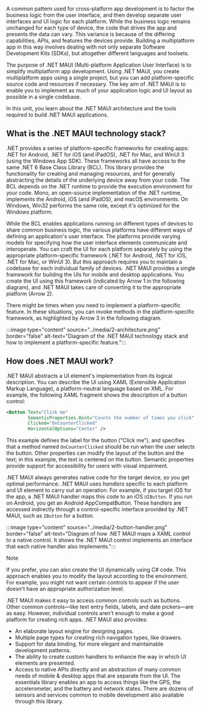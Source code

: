 A common pattern used for cross-platform app development is to factor the business logic from the user interface, and then develop separate user interfaces and UI logic for each platform. While the business logic remains unchanged for each type of device, the code that drives the app and presents the data can vary. This variance is because of the differing capabilities, APIs, and features the devices provide. Building a multiplatform app in this way involves dealing with not only separate Software Development Kits (SDKs), but altogether different languages and toolsets.

The purpose of .NET MAUI (Multi-platform Application User Interface) is to simplify multiplatform app development. Using .NET MAUI, you create multiplatform apps using a single project, but you can add platform-specific source code and resources if necessary. The key aim of .NET MAUI is to enable you to implement as much of your application logic and UI layout as possible in a single codebase.

In this unit, you learn about the .NET MAUI architecture and the tools required to build .NET MAUI applications.

## What is the .NET MAUI technology stack?

.NET provides a series of platform-specific frameworks for creating apps: .NET for Android, .NET for iOS (and iPadOS), .NET for Mac, and WinUI 3 (using the Windows App SDK). These frameworks all have access to the same .NET 6 Base Class Library (BCL). This library provides the functionality for creating and managing resources, and for generally abstracting the details of the underlying device away from your code. The BCL depends on the .NET runtime to provide the execution environment for your code. Mono, an open-source implementation of the .NET runtime, implements the Android, iOS (and iPadOS), and macOS environments. On Windows, Win32 performs the same role, except it's optimized for the Windows platform.

While the BCL enables applications running on different types of devices to share common business logic, the various platforms have different ways of defining an application's user interface. The platforms provide varying models for specifying how the user interface elements communicate and interoperate. You can craft the UI for each platform separately by using the appropriate platform-specific framework (.NET for Android, .NET for iOS, .NET for Mac, or WinUI 3). But this approach requires you to maintain a codebase for each individual family of devices. .NET MAUI provides a single framework for building the UIs for mobile and desktop applications. You create the UI using this framework (indicated by Arrow 1 in the following diagram), and .NET MAUI takes care of converting it to the appropriate platform (Arrow 2).

There might be times when you need to implement a platform-specific feature. In these situations, you can invoke methods in the platform-specific framework, as highlighted by Arrow 3 in the following diagram.

:::image type="content" source="../media/2-architecture.png" border="false" alt-text="Diagram of the .NET MAUI technology stack and how to implement a platform-specific feature.":::

## How does .NET MAUI work?

.NET MAUI abstracts a UI element's implementation from its logical description. You can describe the UI using XAML (Extensible Application Markup Language), a platform-neutral language based on XML. For example, the following XAML fragment shows the description of a button control:

```xml
<Button Text="Click me"
        SemanticProperties.Hint="Counts the number of times you click"
        Clicked="OnCounterClicked"
        HorizontalOptions="Center" />
```

This example defines the label for the button ("Click me"), and specifies that a method named `OnCounterClicked` should be run when the user selects the button. Other properties can modify the layout of the button and the text; in this example, the text is centered on the button. Semantic properties provide support for accessibility for users with visual impairment.

.NET MAUI always generates native code for the target device, so you get optimal performance. .NET MAUI uses *handlers* specific to each platform and UI element to carry out an operation. For example, if you target iOS for the app, a .NET MAUI handler maps this code to an iOS `UIButton`. If you run on Android, you get an Android AppCompatButton. These handlers are accessed indirectly through a control-specific interface provided by .NET MAUI, such as `IButton` for a button.

:::image type="content" source="../media/2-button-handler.png" border="false" alt-text="Diagram of how .NET MAUI maps a XAML control to a native control. It shows the .NET MAUI control implements an interface that each native handler also implements.":::

> [!NOTE]
> If you prefer, you can also create the UI dynamically using C# code. This approach enables you to modify the layout according to the environment. For example, you might not want certain controls to appear if the user doesn't have an appropriate authorization level.

.NET MAUI makes it easy to access common controls such as buttons. Other common controls—like text entry fields, labels, and date pickers—are as easy. However, individual controls aren't enough to make a good platform for creating rich apps. .NET MAUI also provides:

- An elaborate layout engine for designing pages.
- Multiple page types for creating rich navigation types, like drawers.
- Support for data binding, for more elegant and maintainable development patterns.
- The ability to create custom handlers to enhance the way in which UI elements are presented.
- Access to native APIs directly and an abstraction of many common needs of mobile & desktop apps that are separate from the UI. The essentials library enables an app to access things like the GPS, the accelerometer, and the battery and network states. There are dozens of sensors and services common to mobile development also available through this library.